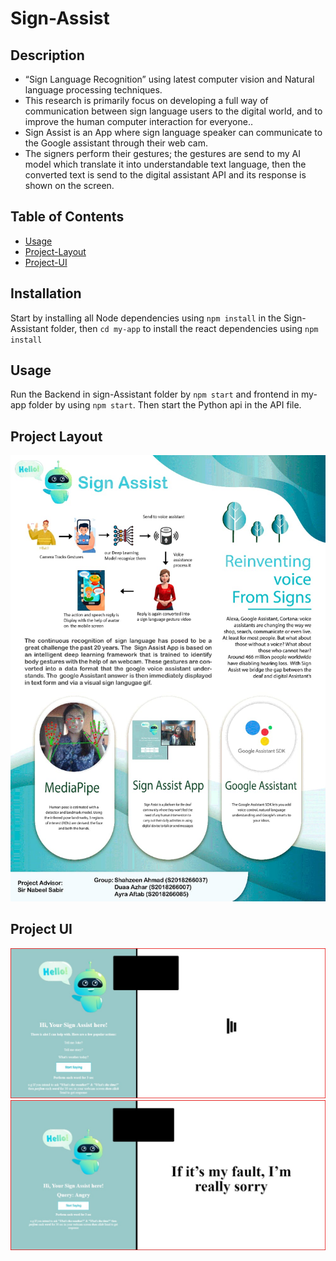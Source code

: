 # Sign-Assist


## Description

- “Sign Language Recognition” using latest computer vision and Natural language processing techniques.
- This research is primarily focus on developing a full way of communication between sign language users to the digital world, and to improve the human computer interaction for everyone..
- Sign Assist is an App where sign language speaker can communicate to the Google assistant through their web cam.
- The signers perform their gestures; the gestures are send to my AI model which translate it into understandable text language, then the converted text is send to the digital assistant API and its response is shown on the screen.


## Table of Contents

- [Usage](#usage)
- [Project-Layout](#Project-Layout)
- [Project-UI](#Project-UI)


## Installation

Start by installing all Node dependencies using `npm install` in the Sign-Assistant folder, then `cd my-app` to install the react dependencies using `npm install`

## Usage

Run the Backend in sign-Assistant folder by `npm start` and frontend in my-app folder by using `npm start`.
Then start the Python api in the API file.
   

## Project Layout

![UI](/Sign-Assistant/assets/images/UI1.jpeg) 

## Project UI

![UI](/Sign-Assistant/assets/images/UI3.jpeg) ![Mobile UI](/Sign-Assistant/assets/images/UI2.jpeg)


